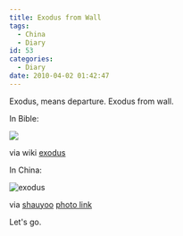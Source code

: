 ```yaml
---
title: Exodus from Wall
tags:
  - China
  - Diary
id: 53
categories:
  - Diary
date: 2010-04-02 01:42:47
---
```


Exodus, means departure. Exodus from wall.

In Bible:

![](http://upload.wikimedia.org/wikipedia/commons/thumb/a/a5/David_Roberts_001.jpg/370px-David_Roberts_001.jpg)

via wiki [exodus](http://en.wikipedia.org/wiki/The_Exodus)

In China:

![exodus](http://en.3feng.im/wp-content/uploads/2010/04/exodus.jpg)

via [shauyoo](http://www.mobypicture.com/user/shauyoo) [photo link](http://www.mobypicture.com/user/shauyoo/view/5815892)

Let's go.
